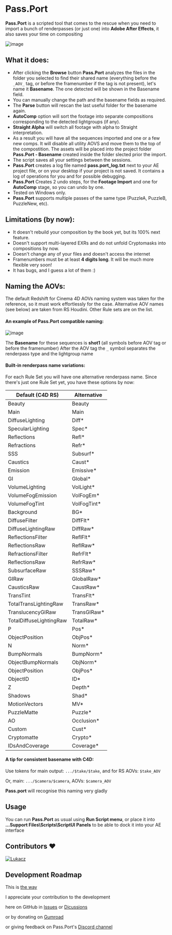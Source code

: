 # Pass.Port
**Pass.Port** is a scripted tool that comes to the rescue when you need to import a bunch of renderpasses (or just one) into **Adobe After Effects**, it also saves your time on compositing

![image](https://user-images.githubusercontent.com/9025818/152893920-53ce0d57-3a8d-4c39-a713-44ca978ef62e.png)

 ## What it does:
* After clicking the **Browse** button **Pass.Port** analyzes the files in the folder you selected to find their shared name (everything before the `_AOV_` tag, or before the framenumber if the tag is not present), let's name it **Basename**. The one detected will be shown in the Basename field.
* You can manually change the path and the basename fields as required.
* The **Parse** button will rescan the last useful folder for the basename again.
* **AutoComp** option will sort the footage into separate compositions corresponding to the detected lightgroups (if any).
* **Straight Alpha** will switch all footage with alpha to Straight interpretation.
* As a result you will have all the sequences imported and one or a few new comps. It will disable all utility AOVS and move them to the top of the compostition. The assets will be placed into the project folder **Pass.Port - Basename** created inside the folder slected prior the import.
* The script saves all your settings between the sessions.
* **Pass.Port** creates a log file named **pass.port_log.txt** next to your AE project file, or on your desktop if your project is not saved. It contains a log of operations for you and for possible debugging.
* **Pass.Port** Creates 2 undo steps, for the **Footage Import** and one for **AutoComp** stage, so you can undo by one.
* Tested on Windows only.
* **Pass.Port** supports multiple passes of the same type (PuzzleA, PuzzleB, PuzzleNew, etc).

## Limitations (by now):
* It doesn't rebuild your composition by the book yet, but its 100% next feature.
* Doesn't support multi-layered EXRs and do not unfold Cryptomasks into compositions by now.
* Doesn't change any of your files and doesn't access the internet
* Framenumbers must be at least **4 digits long**. It will be much more flexible very soon!
* It has bugs, and I guess a lot of them :)

## Naming the AOVs:

The default Redshift for Cinema 4D AOVs naming system was taken for the reference, so it must work effortlessly for the case. Alternative AOV names (see below) are taken from RS Houdini. Other Rule sets are on the list.

#### An example of Pass.Port compatible naming:

![image](https://user-images.githubusercontent.com/9025818/152895068-3a72bca3-4dc5-45e4-b9ec-63ca74dd5879.png)

The **Basename** for these sequences is **shot1** (all symbols before AOV tag or before the framenumber)
After the AOV tag the `_` symbol separates the renderpass type and the lightgroup name

#### Built-in renderpass name variations:

For each Rule Set you will have one alternative renderpass name. Since there's just one Rule Set yet, you have these options by now:

Default (C4D RS) | Alternative
----------|---------------
Beauty | Beauty
Main | Main
DiffuseLighting | Diff*
SpecularLighting | Spec*
Reflections | Refl*
Refractions | Refr*
SSS | Subsurf*
Caustics | Caust*
Emission | Emissive*
GI | Global*
VolumeLighting | VolLight*
VolumeFogEmission | VolFogEm*
VolumeFogTint | VolFogTint*
Background | BG*
DiffuseFilter | DiffFlt*
DiffuseLightingRaw | DiffRaw*
ReflectionsFilter | ReflFlt*
ReflectionsRaw | ReflRaw*
RefractionsFilter | RefrFlt*
ReflectionsRaw | RefrRaw*
SubsurfaceRaw | SSSRaw*
GIRaw | GlobalRaw*
CausticsRaw | CaustRaw*
TransTint | TransFlt*
TotalTransLightingRaw | TransRaw*
TranslucencyGIRaw | TransGIRaw*
TotalDiffuseLightingRaw | TotalRaw*
P | Pos*
ObjectPosition | ObjPos*
N | Norm*
BumpNormals | BumpNorm*
ObjectBumpNormals | ObjNorm*
ObjectPosition | ObjPos*
ObjectID | ID*
Z | Depth*
Shadows | Shad*
MotionVectors | MV*
PuzzleMatte | Puzzle*
AO | Occlusion*
Custom | Cust*
Cryptomatte | Crypto*
IDsAndCoverage | Coverage*

#### A tip for consistent basename with C4D:

Use tokens for main output: `.../$take/$take`, and for RS AOVs: `$take_AOV`

Or, main: `.../$camera/$camera`, AOVs: `$camera_AOV`

**Pass.port** will recognise this naming very gladly

## Usage
You can run **Pass.Port** as usual using **Run Script menu**, or place it into **...Support Files\Scripts\ScriptUI Panels** to be able to dock it into your AE interface

## Contributors ♥
[![Lukacz](https://avatars.githubusercontent.com/u/79062574?s=120&v=4)](https://github.com/xrossfader)

## Development Roadmap

This is [the way](https://github.com/keerah/Pass.port/discussions/3)

I appreciate your contribution to the development

here on GitHub in [Issues](https://github.com/keerah/Pass.port/issues) or [Dicussions](https://github.com/keerah/Pass.port/discussions)

or by donating on [Gumroad](https://gumroad.com/l/PassPort)

or giving feedback on Pass.Port's [Discord channel](https://discord.gg/5WhSsE2T)
